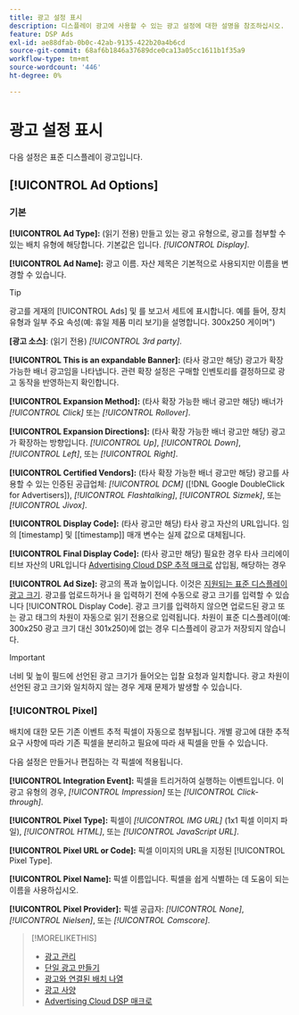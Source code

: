 ```yaml
---
title: 광고 설정 표시
description: 디스플레이 광고에 사용할 수 있는 광고 설정에 대한 설명을 참조하십시오.
feature: DSP Ads
exl-id: ae88dfab-0b0c-42ab-9135-422b20a4b6cd
source-git-commit: 68af6b1846a37689dce0ca13a05cc1611b1f35a9
workflow-type: tm+mt
source-wordcount: '446'
ht-degree: 0%

---
```


# 광고 설정 표시

다음 설정은 표준 디스플레이 광고입니다.

## [!UICONTROL Ad Options]

### 기본

**[!UICONTROL Ad Type]:** (읽기 전용) 만들고 있는 광고 유형으로, 광고를 첨부할 수 있는 배치 유형에 해당합니다. 기본값은 입니다. *[!UICONTROL Display]*.

**[!UICONTROL Ad Name]:** 광고 이름. 자산 제목은 기본적으로 사용되지만 이름을 변경할 수 있습니다.

>[!TIP]
>
> 광고를 게재의 [!UICONTROL Ads] 및 를 보고서 세트에 표시합니다. 예를 들어, 장치 유형과 일부 주요 속성(예: 휴일 제품 미리 보기)을 설명합니다. 300x250 게이머&quot;)

**\[광고 소스\]**: (읽기 전용) *[!UICONTROL 3rd party]*.

**[!UICONTROL This is an expandable Banner]:** (타사 광고만 해당) 광고가 확장 가능한 배너 광고임을 나타냅니다. 관련 확장 설정은 구매할 인벤토리를 결정하므로 광고 동작을 반영하는지 확인합니다.

**[!UICONTROL Expansion Method]:** (타사 확장 가능한 배너 광고만 해당) 배너가 *[!UICONTROL Click]* 또는 *[!UICONTROL Rollover]*.

**[!UICONTROL Expansion Directions]:** (타사 확장 가능한 배너 광고만 해당) 광고가 확장하는 방향입니다. *[!UICONTROL Up]*, *[!UICONTROL Down]*, *[!UICONTROL Left]*, 또는 *[!UICONTROL Right]*.

**[!UICONTROL Certified Vendors]:** (타사 확장 가능한 배너 광고만 해당) 광고를 사용할 수 있는 인증된 공급업체: *[!UICONTROL DCM]* ([!DNL Google DoubleClick for Advertisers]), *[!UICONTROL Flashtalking]*, *[!UICONTROL Sizmek]*, 또는 *[!UICONTROL Jivox]*.

**[!UICONTROL Display Code]:** (타사 광고만 해당) 타사 광고 자산의 URL입니다. 임의 [timestamp] 및 [[timestamp]] 매개 변수는 실제 값으로 대체됩니다.

**[!UICONTROL Final Display Code]:** (타사 광고만 해당) 필요한 경우 타사 크리에이티브 자산의 URL입니다 [Advertising Cloud DSP 추적 매크로](/help/dsp/campaign-management/macros.md) 삽입됨, 해당하는 경우

**[!UICONTROL Ad Size]:** 광고의 폭과 높이입니다. 이것은 [지원되는 표준 디스플레이 광고 크기](/help/dsp/assets/ad-specs.pdf). 광고를 업로드하거나 을 입력하기 전에 수동으로 광고 크기를 입력할 수 있습니다 [!UICONTROL Display Code]. 광고 크기를 입력하지 않으면 업로드된 광고 또는 광고 태그의 차원이 자동으로 읽기 전용으로 입력됩니다. 차원이 표준 디스플레이(예: 300x250 광고 크기 대신 301x250)에 없는 경우 디스플레이 광고가 저장되지 않습니다.

>[!IMPORTANT]
>
> 너비 및 높이 필드에 선언된 광고 크기가 들어오는 입찰 요청과 일치합니다. 광고 차원이 선언된 광고 크기와 일치하지 않는 경우 게재 문제가 발생할 수 있습니다.

### [!UICONTROL Pixel]

배치에 대한 모든 기존 이벤트 추적 픽셀이 자동으로 첨부됩니다. 개별 광고에 대한 추적 요구 사항에 따라 기존 픽셀을 분리하고 필요에 따라 새 픽셀을 만들 수 있습니다.

다음 설정은 만들거나 편집하는 각 픽셀에 적용됩니다.

**[!UICONTROL Integration Event]:** 픽셀을 트리거하여 실행하는 이벤트입니다. 이 광고 유형의 경우, *[!UICONTROL Impression]* 또는 *[!UICONTROL Click-through]*.

**[!UICONTROL Pixel Type]:** 픽셀이 *[!UICONTROL IMG URL]* (1x1 픽셀 이미지 파일), *[!UICONTROL HTML]*, 또는 *[!UICONTROL JavaScript URL]*.

**[!UICONTROL Pixel URL or Code]:** 픽셀 이미지의 URL을 지정된 [!UICONTROL Pixel Type].

**[!UICONTROL Pixel Name]:** 픽셀 이름입니다. 픽셀을 쉽게 식별하는 데 도움이 되는 이름을 사용하십시오.

**[!UICONTROL Pixel Provider]:** 픽셀 공급자: *[!UICONTROL None]*, *[!UICONTROL Nielsen]*, 또는 *[!UICONTROL Comscore]*.

>[!MORELIKETHIS]
>
>* [광고 관리](ad-about.md)
>* [단일 광고 만들기](ad-create.md)
>* [광고와 연결된 배치 나열](ad-list-placements.md)
>* [광고 사양](/help/dsp/assets/ad-specs.pdf)
>* [Advertising Cloud DSP 매크로](/help/dsp/campaign-management/macros.md)

